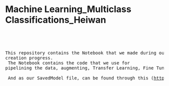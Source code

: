# Machine Learning_Multiclass Classifications_Heiwan
<br />
<pre>

  This repository contains the Notebook that we made during our model creation progress. <br/>
  The Notebook contains the code that we use for pipelining the data, augmenting, Transfer Learning, Fine Tuning, etc. <br/>
  And as our SavedModel file, can be found through this <link>(https://drive.google.com/file/d/1-6OH2_866MZ1E24bFQ7IBMcOEfzUVKCQ/view?usp=drivesdk).
  
</pre>


